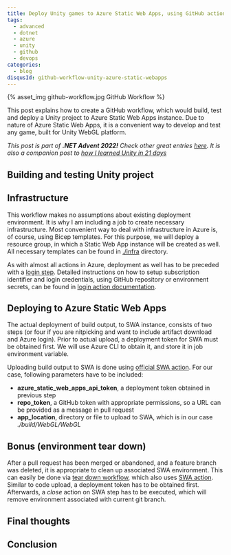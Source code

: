 ```yaml
---
title: Deploy Unity games to Azure Static Web Apps, using GitHub actions
tags:
  - advanced
  - dotnet
  - azure
  - unity
  - github
  - devops
categories:
  - blog
disqusId: github-workflow-unity-azure-static-webapps
---
```


{% asset_img github-workflow.jpg GitHub Workflow %}

This post explains how to create a GitHub workflow, which would build, test and deploy a Unity project to Azure Static Web Apps instance. Due to nature of Azure Static Web Apps, it is a convenient way to develop and test any game, built for Unity WebGL platform.

<!-- more -->

_This post is part of **.NET Advent 2022!** Check other great entries [here](https://dotnet.christmas/). It is also a companion post to [how I learned Unity in 21 days](./unity-in-21-days.md)_

## Building and testing Unity project

## Infrastructure

This workflow makes no assumptions about existing deployment environment. It is why I am including a job to create necessary infrastructure. Most convenient way to deal with infrastructure in Azure is, of course, using Bicep templates. For this purpose, we will deploy a resource group, in which a Static Web App instance will be created as well. All necessary templates can be found in [./infra](https://github.com/uveta/hungry-square-unity/tree/main/infra) directory.

As with almost all actions in Azure, deployment as well has to be preceded with a [login step](https://github.com/Azure/login). Detailed instructions on how to setup subscription identifier and login credentials, using GitHub repository or environment secrets, can be found in [login action documentation](https://github.com/Azure/login).

## Deploying to Azure Static Web Apps

The actual deployment of build output, to SWA instance, consists of two steps (or four if you are nitpicking and want to include artifact download and Azure login). Prior to actual upload, a deployment token for SWA must be obtained first. We will use Azure CLI to obtain it, and store it in job environment variable.

Uploading build output to SWA is done using [official SWA action](https://github.com/Azure/static-web-apps-deploy). For our case, following parameters have to be included:

- **azure_static_web_apps_api_token**, a deployment token obtained in previous step
- **repo_token**, a GitHub token with appropriate permissions, so a URL can be provided as a message in pull request
- **app_location**, directory or file to upload to SWA, which is in our case _./build/WebGL/WebGL_

## Bonus (environment tear down)

After a pull request has been merged or abandoned, and a feature branch was deleted, it is appropriate to clean up associated SWA environment. This can easily be done via [tear down workflow](https://github.com/uveta/hungry-square-unity/blob/main/.github/workflows/teardown.yaml), which also uses [SWA action](https://github.com/Azure/static-web-apps-deploy). Similar to code upload, a deployment token has to be obtained first. Afterwards, a _close_ action on SWA step has to be executed, which will remove environment associated with current git branch.

## Final thoughts

<!--I produced a GitHub workflow which built the game, and deployed it to an Azure Static Web Apps resource. 

Couple of issues appeared though:
* most of assets were not added to Git LFS, event though _.gitattributes_ was stating so. Had to resort to migrating certain types to LFS, and rewriting whole _main_ branch history, to remove versioned assets.
* Unity build action was complaining that some of source code files were modified after git checkout. Didn't manage to fix this one, so I resorted to forcing execution of a dirty build.
* Project build configuration included several obsolete scenes, that were removed from the project. Build was, of course, failing, but it was not clear what was wrong from the error message itself. Discovered that obsolete scenes were included by pure luck. You should check this in Unity Editor, in File->Build Settings->Scenes In Build.
* Bundle to be published is located under several levels of directories, e.g. _./Build/WebGL/WebGL_. Had to adjust _app_location_ of Static Web Apps GitHub action accordingly.-->

## Conclusion
